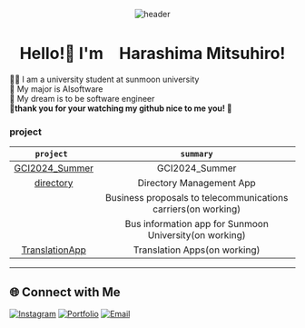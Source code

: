 <div align ="center">
 
 ![header](https://capsule-render.vercel.app/api?type=rounded&height=300&color=gradient&text=mimikkusu&section=header&textBg=false&reversal=false&rotate=0&desc=github&descSize=30&descAlignY=70)
 </div>

 <h1 align ="center"> Hello!👋 I'm　Harashima Mitsuhiro!</h1>
👨‍🎓 I am a university student at sunmoon university<br>
🙌 My major is AIsoftware <br>
🐣 My dream is to be software engineer <br>
<strong>🌟thank you for your watching my github nice to me you!   🌟</strong>

### project
|`project `|`summary` |
| :----: | :----: |
|[GCI2024_Summer](https://github.com/mimikkusu/GCI2024_summer)  | GCI2024_Summer                                                    |
|[directory](https://github.com/HaraYone/directory)             | Directory Management App　　　　　                                | 
|[]()                                                           | Business proposals to telecommunications carriers(on working)　　 |
|[]()                                                           | Bus information app for Sunmoon University(on working)            |
|[TranslationApp](https://github.com/HaraYone/TranslationApp)   |  Translation Apps(on working)                                     |

---

## 🌐 Connect with Me
[![Instagram](https://img.shields.io/badge/Instagram-E1306C?style=for-the-badge&logo=instagram&logoColor=white)](https://instagram.com/haraharamix)
[![Portfolio](https://img.shields.io/badge/Portfolio-000?style=for-the-badge&logo=internetexplorer&logoColor=white)](https://scythe-bubble-da4.notion.site/4d4de2e2487a4cfd8d4658ad39f2b06e?pvs=4)
[![Email](https://img.shields.io/badge/Email-D14836?style=for-the-badge&logo=gmail&logoColor=white)](mailto:mthr35@gmail.com)
